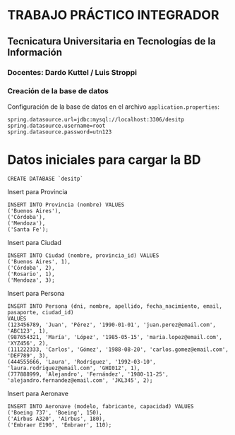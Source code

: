 # TRABAJO PRÁCTICO INTEGRADOR 
## Tecnicatura Universitaria en Tecnologías de la Información
### Docentes: Dardo Kuttel / Luis Stroppi

### Creación de la base de datos

Configuración de la base de datos en el archivo `application.properties`:

```properties
spring.datasource.url=jdbc:mysql://localhost:3306/desitp
spring.datasource.username=root
spring.datasource.password=utn123
```

# Datos iniciales para cargar la BD

```
CREATE DATABASE `desitp`
```

Insert para Provincia

```
INSERT INTO Provincia (nombre) VALUES 
('Buenos Aires'),
('Córdoba'),
('Mendoza'),
('Santa Fe');
```

Insert para Ciudad

```
INSERT INTO Ciudad (nombre, provincia_id) VALUES 
('Buenos Aires', 1),
('Córdoba', 2),
('Rosario', 1),
('Mendoza', 3);
```

Insert para Persona

```
INSERT INTO Persona (dni, nombre, apellido, fecha_nacimiento, email, pasaporte, ciudad_id)
VALUES
(123456789, 'Juan', 'Pérez', '1990-01-01', 'juan.perez@email.com', 'ABC123', 1),
(987654321, 'María', 'López', '1985-05-15', 'maria.lopez@email.com', 'XYZ456', 2),
(111222333, 'Carlos', 'Gómez', '1988-08-20', 'carlos.gomez@email.com', 'DEF789', 3),
(444555666, 'Laura', 'Rodríguez', '1992-03-10', 'laura.rodriguez@email.com', 'GHI012', 1),
(777888999, 'Alejandro', 'Fernández', '1980-11-25', 'alejandro.fernandez@email.com', 'JKL345', 2);
```

Insert para Aeronave

```
INSERT INTO Aeronave (modelo, fabricante, capacidad) VALUES
('Boeing 737', 'Boeing', 150),
('Airbus A320', 'Airbus', 180),
('Embraer E190', 'Embraer', 110);
```